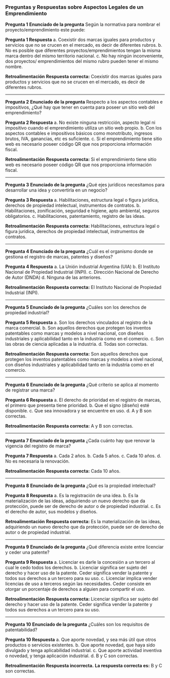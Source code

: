 ### Preguntas y Respuestas sobre Aspectos Legales de un Emprendimiento

**Pregunta 1**
**Enunciado de la pregunta**
Según la normativa para nombrar el proyecto/emprendimiento este puede:

**Pregunta 1 Respuesta**
a. Coexistir dos marcas iguales para productos y servicios que no se crucen en el mercado, es decir de diferentes rubros.
b. No es posible que diferentes proyectos/emprendimientos tengan la misma marca dentro del mismo territorio nacional.
c. No hay ningún inconveniente, dos proyectos/ emprendimientos del mismo rubro pueden tener el mismo nombre.

**Retroalimentación**
**Respuesta correcta:** Coexistir dos marcas iguales para productos y servicios que no se crucen en el mercado, es decir de diferentes rubros.

---

**Pregunta 2**
**Enunciado de la pregunta**
Respecto a los aspectos contables e impositivos, ¿Qué hay que tener en cuenta para poseer un sitio web del emprendimiento?

**Pregunta 2 Respuesta**
a. No existe ninguna restricción, aspecto legal ni impositivo cuando el emprendimiento utiliza un sitio web propio.
b. Con los aspectos contables e impositivos básicos como monotributo, ingresos brutos, IVA, ganancias, etc es suficiente.
c. Si el emprendimiento tiene sitio web es necesario poseer código QR que nos proporciona información fiscal.

**Retroalimentación**
**Respuesta correcta:** Si el emprendimiento tiene sitio web es necesario poseer código QR que nos proporciona información fiscal.

---

**Pregunta 3**
**Enunciado de la pregunta**
¿Qué ejes jurídicos necesitamos para desarrollar una idea y convertirla en un negocio?

**Pregunta 3 Respuesta**
a. Habilitaciones, estructura legal o figura jurídica, derechos de propiedad intelectual, instrumentos de contratos.
b. Habilitaciones, zonificación, seguridad e higiene, apto ambiental, seguros obligatorios.
c. Habilitaciones, patentamiento, registro de las ideas.

**Retroalimentación**
**Respuesta correcta:** Habilitaciones, estructura legal o figura jurídica, derechos de propiedad intelectual, instrumentos de contratos.

---

**Pregunta 4**
**Enunciado de la pregunta**
¿Cuál es el organismo donde se gestiona el registro de marcas, patentes y diseños?

**Pregunta 4 Respuesta**
a. La Unión industrial Argentina (UIA)
b. El Instituto Nacional de Propiedad Industrial (INPI).
c. Dirección Nacional de Derecho de Autor (DNDA)
d. Ninguna de las anteriores.

**Retroalimentación**
**Respuesta correcta:** El Instituto Nacional de Propiedad Industrial (INPI).

---

**Pregunta 5**
**Enunciado de la pregunta**
¿Cuáles son los derechos de propiedad industrial?

**Pregunta 5 Respuesta**
a. Son los derechos vinculados al registro de la marca comercial.
b. Son aquellos derechos que protegen los inventos patentables como marcas y modelos a nivel nacional, con diseños industriales y aplicabilidad tanto en la industria como en el comercio.
c. Son las obras de ciencia aplicadas a la industria.
d. Todas son correctas.

**Retroalimentación**
**Respuesta correcta:** Son aquellos derechos que protegen los inventos patentables como marcas y modelos a nivel nacional, con diseños industriales y aplicabilidad tanto en la industria como en el comercio.

---

**Pregunta 6**
**Enunciado de la pregunta**
¿Qué criterio se aplica al momento de registrar una marca?

**Pregunta 6 Respuesta**
a. El derecho de prioridad en el registro de marcas, el primero que presenta tiene prioridad.
b. Que el signo (diseño) esté disponible.
c. Que sea innovadora y se encuentre en uso.
d. A y B son correctas.

**Retroalimentación**
**Respuesta correcta:** A y B son correctas.

---

**Pregunta 7**
**Enunciado de la pregunta**
¿Cada cuánto hay que renovar la vigencia del registro de marca?

**Pregunta 7 Respuesta**
a. Cada 2 años.
b. Cada 5 años.
c. Cada 10 años.
d. No es necesaria la renovación.

**Retroalimentación**
**Respuesta correcta:** Cada 10 años.

---

**Pregunta 8**
**Enunciado de la pregunta**
¿Qué es la propiedad intelectual?

**Pregunta 8 Respuesta**
a. Es la registración de una idea.
b. Es la materialización de las ideas, adquiriendo un nuevo derecho que da protección, puede ser de derecho de autor o de propiedad industrial.
c. Es el derecho de autor, sus modelos y diseños.

**Retroalimentación**
**Respuesta correcta:** Es la materialización de las ideas, adquiriendo un nuevo derecho que da protección, puede ser de derecho de autor o de propiedad industrial.

---

**Pregunta 9**
**Enunciado de la pregunta**
¿Qué diferencia existe entre licenciar y ceder una patente?

**Pregunta 9 Respuesta**
a. Licenciar es darle la concesión a un tercero al cual le cedo todos los derechos.
b. Licenciar significa ser sujeto del derecho y hacer uso de la patente. Ceder significa vender la patente y todos sus derechos a un tercero para su uso.
c. Licenciar implica vender licencias de uso a terceros según las necesidades. Ceder consiste en otorgar un porcentaje de derechos a alguien para compartir el uso.

**Retroalimentación**
**Respuesta correcta:** Licenciar significa ser sujeto del derecho y hacer uso de la patente. Ceder significa vender la patente y todos sus derechos a un tercero para su uso.

---

**Pregunta 10**
**Enunciado de la pregunta**
¿Cuáles son los requisitos de patentabilidad?

**Pregunta 10 Respuesta**
a. Que aporte novedad, y sea más útil que otros productos o servicios existentes.
b. Que aporte novedad, que haya sido divulgado y tenga aplicabilidad industrial.
c. Que aporte actividad inventiva o novedad, y tenga aplicación industrial.
d. B y C son correctas.

**Retroalimentación**
**Respuesta incorrecta.**
**La respuesta correcta es:** B y C son correctas.